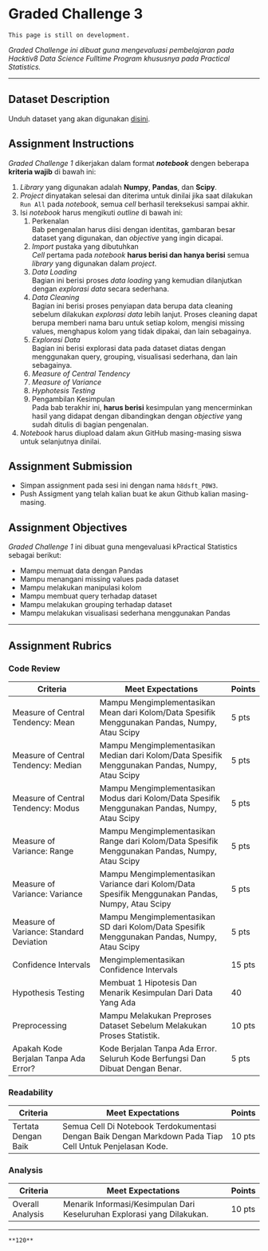 # Graded Challenge 3

```{attention}
This page is still on development.
```

_Graded Challenge ini dibuat guna mengevaluasi pembelajaran pada Hacktiv8 Data Science Fulltime Program khususnya pada Practical Statistics._

---

## Dataset Description

Unduh dataset yang akan digunakan [disini](https://www.kaggle.com/kemical/kickstarter-projects?select=ks-projects-201801.csv).

## Assignment Instructions

*Graded Challenge 1* dikerjakan dalam format ***notebook*** dengen beberapa **kriteria wajib** di bawah ini:

1. *Library* yang digunakan adalah **Numpy**, **Pandas**, dan **Scipy**.
2. *Project* dinyatakan selesai dan diterima untuk dinilai jika saat dilakukan `Run All` pada *notebook*, semua *cell* berhasil tereksekusi sampai akhir.
3. Isi *notebook* harus mengikuti *outline* di bawah ini:
   1. Perkenalan\
   Bab pengenalan harus diisi dengan identitas, gambaran besar dataset yang digunakan, dan *objective* yang ingin dicapai.
   2. *Import* pustaka yang dibutuhkan\
   *Cell* pertama pada *notebook* **harus berisi dan hanya berisi** semua *library* yang digunakan dalam *project*.
   3. *Data Loading*\
   Bagian ini berisi proses *data loading* yang kemudian dilanjutkan dengan *explorasi data* secara sederhana.
   4. *Data Cleaning*\
   Bagian ini berisi proses penyiapan data berupa data cleaning sebelum dilakukan *explorasi data* lebih lanjut. Proses cleaning dapat berupa memberi nama baru untuk setiap kolom, mengisi missing values, menghapus kolom yang tidak dipakai, dan lain sebagainya.
   5. *Explorasi Data*\
   Bagian ini berisi explorasi data pada dataset diatas dengan menggunakan query, grouping, visualisasi sederhana, dan lain sebagainya.
   6. *Measure of Central Tendency*
   7. *Measure of Variance*
   8. *Hyphotesis Testing*
   9. Pengambilan Kesimpulan\
   Pada bab terakhir ini, **harus berisi** kesimpulan yang mencerminkan hasil yang didapat dengan dibandingkan dengan *objective* yang sudah ditulis di bagian pengenalan.
4. *Notebook* harus diupload dalam akun GitHub masing-masing siswa untuk selanjutnya dinilai.

## Assignment Submission

- Simpan assignment pada sesi ini dengan nama `h8dsft_P0W3`.
- Push Assigment yang telah kalian buat ke akun Github kalian masing-masing.

## Assignment Objectives

*Graded Challenge 1* ini dibuat guna mengevaluasi kPractical Statistics sebagai berikut:

- Mampu memuat data dengan Pandas
- Mampu menangani missing values pada dataset
- Mampu melakukan manipulasi kolom
- Mampu membuat query terhadap dataset
- Mampu melakukan grouping terhadap dataset
- Mampu melakukan visualisasi sederhana menggunakan Pandas

---

## Assignment Rubrics

### Code Review

|Criteria|Meet Expectations|Points|
|--- |--- |--- |
|Measure of Central Tendency: Mean|Mampu Mengimplementasikan Mean dari Kolom/Data Spesifik Menggunakan Pandas, Numpy, Atau Scipy| 5 pts |
|Measure of Central Tendency: Median|Mampu Mengimplementasikan Median dari Kolom/Data Spesifik Menggunakan Pandas, Numpy, Atau Scipy| 5 pts |
|Measure of Central Tendency: Modus|Mampu Mengimplementasikan Modus dari Kolom/Data Spesifik Menggunakan Pandas, Numpy, Atau Scipy| 5 pts |
|Measure of Variance: Range|Mampu Mengimplementasikan Range dari Kolom/Data Spesifik Menggunakan Pandas, Numpy, Atau Scipy| 5 pts |
|Measure of Variance: Variance|Mampu Mengimplementasikan Variance dari Kolom/Data Spesifik Menggunakan Pandas, Numpy, Atau Scipy| 5 pts |
|Measure of Variance: Standard Deviation|Mampu Mengimplementasikan SD dari Kolom/Data Spesifik Menggunakan Pandas, Numpy, Atau Scipy| 5 pts |
|Confidence Intervals|Mengimplementasikan Confidence Intervals| 15 pts |
|Hypothesis Testing|Membuat 1 Hipotesis Dan Menarik Kesimpulan Dari Data Yang Ada| 40 |
|Preprocessing|Mampu Melakukan Preproses Dataset Sebelum Melakukan Proses Statistik.| 10 pts |
|Apakah Kode Berjalan Tanpa Ada Error?|Kode Berjalan Tanpa Ada Error. Seluruh Kode Berfungsi Dan Dibuat Dengan Benar.| 5 pts |

### Readability

|Criteria|Meet Expectations|Points|
|--- |--- |--- |
|Tertata Dengan Baik|Semua Cell Di Notebook Terdokumentasi Dengan Baik Dengan Markdown Pada Tiap Cell Untuk Penjelasan Kode.| 10 pts |

### Analysis

|Criteria|Meet Expectations|Points|
|--- |--- |--- |
|Overall Analysis|Menarik Informasi/Kesimpulan Dari Keseluruhan Explorasi yang Dilakukan.| 10 pts |

---

```{admonition} Total Points
**120**
```
